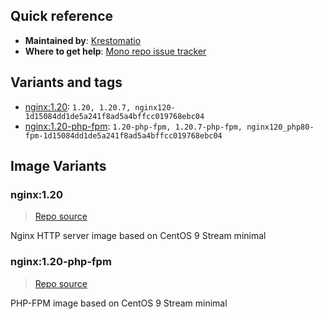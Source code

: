 ## Quick reference
- **Maintained by**:
[Krestomatio](https://github.com/krestomatio)
- **Where to get help**:
[Mono repo issue tracker](https://github.com/krestomatio/container_builder/issues)

## Variants and tags
- [nginx:1.20](#nginx120): `1.20, 1.20.7, nginx120-1d15084dd1de5a241f8ad5a4bffcc019768ebc04`
- [nginx:1.20-php-fpm](#nginx120-php-fpm): `1.20-php-fpm, 1.20.7-php-fpm, nginx120_php80-fpm-1d15084dd1de5a241f8ad5a4bffcc019768ebc04`


## Image Variants
### nginx:1.20
> [Repo source](https://github.com/krestomatio/container_builder/tree/master/nginx/nginx120)

Nginx HTTP server image based on CentOS 9 Stream minimal

### nginx:1.20-php-fpm
> [Repo source](https://github.com/krestomatio/container_builder/tree/master/nginx/nginx120_php80-fpm)

PHP-FPM image based on CentOS 9 Stream minimal

